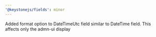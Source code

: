 ```yaml
---
'@keystonejs/fields': minor
---
```


Added format option to DateTimeUtc field similar to DateTime field. This affects only the admn-ui display
